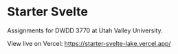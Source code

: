# Starter Svelte

Assignments for DWDD 3770 at Utah Valley University.

View live on Vercel:
https://starter-svelte-lake.vercel.app/ 
